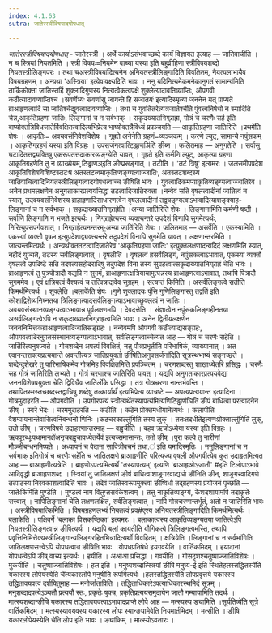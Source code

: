 ```yaml
---
index: 4.1.63
sutra: जातेरस्त्रीविषयादयोपधात्

---
```

_जातेरस्त्रीविषयादयोपधात्_ - जातेरस्त्री । अर्थे कार्याऽसंभवाच्छब्दे कार्यं विज्ञायत इत्याह — जातिवाचीति । न च स्त्रियां नियतमिति । स्त्री विषयः=नियमेन वाच्या यस्या इति बहुव्रीहिणा स्त्रीविषयशब्दो नियतस्त्रीलिङ्गपरः । तथा चअस्त्रीविषया॑दित्यनेन अनियतस्त्रीलिङ्गादिति विवक्षितम्, नैयत्यलाभायैव विषयग्रहणम् । अन्यथा 'अस्त्रिया' इत्येवावक्ष्यदिति भावः । ननु यदिनित्यमेकमनेकानुगतं सामान्य॑मिति तार्किकोक्ता जातिस्तर्हि शुक्लादिगुणस्य नित्यत्वैकत्वपक्षे शुक्लेत्यादावतिव्याप्तिः, औपगवी कठीत्यादावव्याप्तिश्च ।सवर्णेभ्यः सवर्णासु जायन्ते हि सजातयः॑ इत्यादिस्मृत्या जननेन यत् प्राप्यते ब्राआहृणत्वादि सा जातिश्चेद्युवत्वादावव्याप्तिः । तथा च युवतितरेत्यत्रजातेश्चे॑ति पुंवत्त्वनिषेधो न स्यादिति चेन्न,आकृतिग्रहणा जातिः, लिङ्गानां च न सर्वभाक् । सकृदख्यातनिग्र्राह्रा, गोत्रं च चरणैः सह॑ इति बाष्योक्तत्रिविधजातेर्विवक्षितत्वादित्यभिप्रेत्य भाष्योक्तत्रैविध्यं प्रपञ्चयति — आकृतिग्रहणा जातिरिति ।प्रथमे॑ति शेषः । आकृतिः= अवयवसंनिवेशविशेषः । गृह्रते अनेनेति ग्रहणं=व्यञ्जकम् । करणे ल्युट्, सामान्ये नपुंसकम् । आकृतिग्र्रहणं यस्या इति विग्रहः । उपसर्जनत्वात्टिड्ढाणञि॑ति ङीब्न । फलितमाह — अनुगतेति । सर्वासु घटादितत्तद्व्यक्तिषु एकरूपतत्तदाकारव्यङ्ग्येति यावत् । गृह्रते इति कर्मणि ल्युट्, आकृत्या ग्रहणा आकृतिग्रहणेति तु न व्याख्येयम्,टिड्ढाणञ्इति ङीप्प्रसङ्गात् । तटीति । 'तटं त्रिषु' इत्यमरः । जलसमीपप्रदेश आकृतिविशेषविशिष्टस्तटःष अतस्तटत्वमाकृतिव्यङ्ग्यत्वाज्जातिः, अतस्तटशब्दस्य जातिवाचित्वादिनियतस्त्रीलिङ्गत्वादयोपधत्वाच्च ङीषिति भावः । युवत्वादिकमप्याकृतिव्यङ्ग्यत्वाज्जातिरेव । अनेन प्रथमलक्षणेन अनुगताकारप्रत्ययसिद्धा तटत्वादिजातिरुक्ता ।नन्वेवं सति वृषलत्वादीनां जातित्वं न स्यात्, तदवयवसंनिवेशस्य ब्राहाहृणादिसाधारणत्वेन वृषलत्वादीनां तद्व्यङ्ग्यत्वाऽभावादित्याशङ्क्याह-लिङ्गानां च न सर्वभाक् । सकृदाख्यातनिग्र्राह्रेति ।अन्या जाति॑रिति शेषः । लिङ्गानामिति कर्मणी षष्ठी । सर्वाणि लिङ्गानि न भजते इत्यर्थः । निग्र्राह्रेत्यस्य व्यक्त्यन्तरे उपदेशं विनापि सुगमेत्यर्थः, निरित्युपसपर्गवशात् । निग्र्राह्रेत्यनन्तरम्-॒अन्या जाति॑रिति शेषः । फलितमाह — असर्वेति । एकस्यामिति । एकस्यां व्यक्तौ वृषल इत्युपदेशाद्व्यक्त्यन्तरे तदुपदेशं विनापि सुगमेति यावत् । लक्षणान्तरमिति । जात्यन्तमित्यर्थः । अन्यथोक्ततटत्वादिजातेरेव 'आकृतिग्रहणा जातिः' इत्युक्तलक्षणादन्यदिदं लक्षणमिति स्यात्, नहीदं युज्यते, तटस्य सर्वलिङ्गत्वात् । वृषलीति । वृषलत्वं ह्रसर्वलिङ्गं, नपुंसकत्वाऽभावात्, एकस्यां व्यक्तौ वृषलत्वे उपदिष्टे सति तदपत्यसहोदरादिषु तदुपदेशं विना तस्य सुग्रहत्वात्सकृदाख्यातनिग्र्राह्रं चेति भावः । ब्राआहृणत्वं तु पुत्रपौत्रादौ यद्यपि न सुगमं, ब्राआहृणात्क्षत्रियायामुत्पन्नस्य ब्राआहृणत्वाऽभावात्, तथापि पित्रादौ सुगममेव । एवं क्षत्रियत्वं वैश्यत्वं च तत्पित्रादावेव सुग्रहम् । सत्यन्तं किमिति । असर्वलिङ्गत्वे सतीति किमर्थमित्यर्थः । शुक्लेति ।बलाके॑ति शेषः ।गुणे शुक्लादयः पुंसि गुणिलिङ्गास्तु तद्वति॑ इति कोशाद्विशेष्यनिघ्नतया त्रिलिङ्गत्वादसर्वलिङ्गत्वाऽभावाच्छुक्लत्वं न जातिः । अवयवसंस्थानव्यङ्ग्यत्वाऽभावान्न पूर्वलक्षणमपि । देवदत्तेति । संज्ञात्वेन नपुंसकलिङ्गहीनतया असर्वलिङ्गत्वेऽपि न सकृदाख्यातनिग्र्राह्रत्वमिति भावः । अनेन द्वितीयलक्षणेन जनननिमित्तकब्राआहृणत्वादिजातिसङ्ग्रहः ।	नन्वेवमपि औपगवी कठीत्याद्यसङ्ग्रहः, औपगवत्वादेरनुगतसंस्थानव्यङ्ग्यत्वाऽभावात्, सर्वलिङ्गत्वाच्चेत्यत आह — गोत्रं च चरणैः सहेति ।जाति॑रित्यनुषज्यते । गोत्रशब्देन अपत्यं विवक्षितं, नतु पौत्रप्रभृतीति परिभाषिकं, व्याख्यानात् । अत एवानन्तरापत्यप्रत्ययान्ते अवन्तीत्यत्र जातिप्रयुक्तो ङीषितिअनुपसर्जना॑दिति सूत्रस्थभाष्यं सङ्गच्छते । शब्देन्दुशेखरे तु पारिभाषिकमेव गोत्रमिह विवक्षितमिति प्रपञ्चितम् । चरणशब्दस्तु शाखाध्येतरि प्रसिद्धः । चरणैः सह गोत्रं जातिरिति लभ्यते । गोत्रं चरणाश्च जातिरिति यावत् । यद्यपि अनुगताकारप्रत्ययवेद्या जननविशेषप्रयुक्ता चेति द्विविधैव जातिर्लोके प्रसिद्धा । तत्र गोत्रचरणा नान्तर्भवन्ति । तथापितस्मस्तच्छब्दस्तद्वाचिषु शब्देषु तत्कार्यार्थ॑ इत्यभिप्रेत्य व्याचष्टे — अपत्यप्रत्ययान्त इत्यादिना । गोत्रमुदाहरति — औपगवीति । उपगोरपत्यं स्त्रीत्यर्थेतस्यापत्य॑मित्यणिटिड्ढाण॑ञिति ङीपं बाधित्वा परत्वादनेन ङीष् । स्वरे भेदः । चरममुदाहरति — कठीति । कठेन प्रोक्तमधीयानेत्यर्थः । कलापीति वैशम्पायनान्तेवासित्वनिबन्धनो णिनिः ।कठचरकाल्लु॑गिति तस्य लुक् । ततःतदधीते॑इत्यणःप्रोक्ताल्लु॑गिति लुक्, ततो ङीष् । चरणविषये उदाहरणान्तरमाह — वह्वृचीति । बहव ऋचोऽध्येया यस्या इति विग्रहः ।ऋक्पूरब्धूःपथामानक्षे॑अनृचबह्वृचावध्येतर्येव॑ इत्यच्समासान्तः, ततो ङीष् ।पुरा कल्पे तु नारीणां मौञ्जीबन्धनमिष्यते । अध्यापनं च वेदानां सावित्रीवचनं तथा.॑ इति यमादिस्मृतिः । ननुलिङ्गानां च न सर्वभाक् इतिगोत्रं च चरणैः सहे॑ति च जातिलक्षणे ब्राआहृणीति परित्यज्य वृषली औपगवीत्येव कुत उदाहृतमित्यत आह — ब्राआहृणीत्यत्रेति । ब्राहृणोऽपत्यमित्यर्थे 'तस्यापत्यम्' इत्यणि 'ब्राआहृओऽजातौ' #इति टिलोपाऽभावे आदिवृद्धौ ब्राआहृणशब्दः । स्त्रियां तु जातिलक्षणं ङीषं बाधित्वाशाङ्र्गरवाद्यञो ङी॑निति ङीन्, शाङ्र्गरवादिगणे तत्पाठस्य निरवकाशत्वादिति भावः । तदेवं जातिस्वरूपमुक्त्त्वा ङीष्विधौ तद्ग्रहणस्य प्रयोजनं पृच्छति — जातेःकिमिति मुण्डेति । मुण्डत्वं नाम विलुप्तसर्वकेशत्वम् । तत्तु नाकृतिव्यङ्ग्यं, केशदशायामपि तदाकृतेः सत्त्वात् । नापिलिङ्गानां चे॑ति लक्षणलक्षितं, सर्वलिङ्गत्वात् । नापि गोत्रचरणान्तर्भूतं, अतो न जातिरिति भावः । अस्त्रीविषयात्किमिति । विषयग्रहणलभ्यं नियतत्वं प्रव#एश्य अनियतस्त्रीलिङ्गादिति किमर्थमित्यर्थः । बलाकेति । पक्षिवर्गे 'बलाका विसकण्ठिका' इत्यमरः । बलाकात्वस्य आकृतिव्यङ्ग्यतया जातित्वेऽपि नियतस्त्रीलिङ्गत्वान्न ङीषित्यर्थः । यद्यपि बलां कायतीति यौगिकत्वे त्रिलिङ्गत्वमस्ति, तथापि प्रवृत्तिनिमित्तैक्यस्त्रीलिङ्गान्यलिङ्गरहितभिन्नादित्यर्थो विवहितम् । क्षत्रियेति ।लिङ्गानां च न सर्वभा॑गिति जातिलक्षणसत्त्वेऽपि योपधत्वान्न ङीषिति भावः ।योपधप्रतिषेधे हयगवयेति । वार्तिकमिदम् । हयादानां योपधत्वेऽपि ङीष् वाच्य इत्यर्थः । हयीति । अआआ प्रसिद्धा । गवयीति । गोसदृशश्चतुष्पाज्जातिविशेषः । मुकयीति । चतुष्पाज्जातिविशेषः । हल इति । मनुष्यशब्दात्स्त्रियां ङीषि मनुष्य-ई इति स्थितेहलस्तद्धितस्ये॑ति यकारस्य लोपेयस्येति चे॑त्यकारलोपे मनुषीति रूपमित्यर्थः ।हलस्तद्धितस्ये॑ति लोपप्रवृत्तये यकारस्य तद्धितावयवत्वं दर्शयितुमाह — मनोर्जाताविति । तद्धिताधिकारेऽपत्याधिकारस्थमिदं सूत्रम् ।मनुशब्दादपत्येऽञ्यतौ प्रत्ययौ स्तः, प्रकृतेः षुक्च, प्रकृतिप्रत्ययसमुदायेन जातौ गम्यायामिति तदर्थः ।मात्स्यशब्दान्ङीषि यकारस्य तद्धितावयवत्वाऽभावादप्राप्ते लोपे आह — मत्स्यस्य ङ्यामिति ।सूर्यतिष्ये॑ति सूत्रे वार्तिकमिदम् । मत्स्यस्यावयवस्य यकारस्य लोपः स्यान्ङ्यामेवेति नियमार्तमिदम् । मत्सीति । ङीषि यकारलोपेयस्येति चे॑ति लोप इति भावः । ङ्यांकिम्  । मात्स्योऽवतारः ।